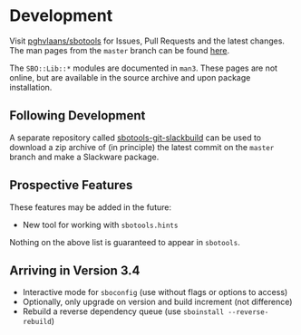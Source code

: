 # Development

Visit [pghvlaans/sbotools](https://github.com/pghvlaans/sbotools) for Issues, Pull Requests and the latest changes. The man pages from the `master` branch can be found [here](/sbotools/man/post-release/).

The `SBO::Lib::*` modules are documented in `man3`. These pages are not online, but are available in the source archive and upon package installation.

## Following Development

A separate repository called [sbotools-git-slackbuild](https://github.com/pghvlaans/sbotools-git-slackbuild) can be used to download a zip archive of (in principle) the latest commit on the `master` branch and make a Slackware package.

## Prospective Features

These features may be added in the future:

* New tool for working with `sbotools.hints`

Nothing on the above list is guaranteed to appear in `sbotools`.

## Arriving in Version 3.4

* Interactive mode for `sboconfig` (use without flags or options to access)
* Optionally, only upgrade on version and build increment (not difference)
* Rebuild a reverse dependency queue (use `sboinstall --reverse-rebuild`)
